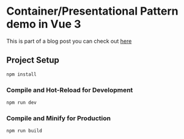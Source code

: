 # Container/Presentational Pattern demo in Vue 3

This is part of a blog post you can check out [here](https://dberri.com/)

## Project Setup

```sh
npm install
```

### Compile and Hot-Reload for Development

```sh
npm run dev
```

### Compile and Minify for Production

```sh
npm run build
```
